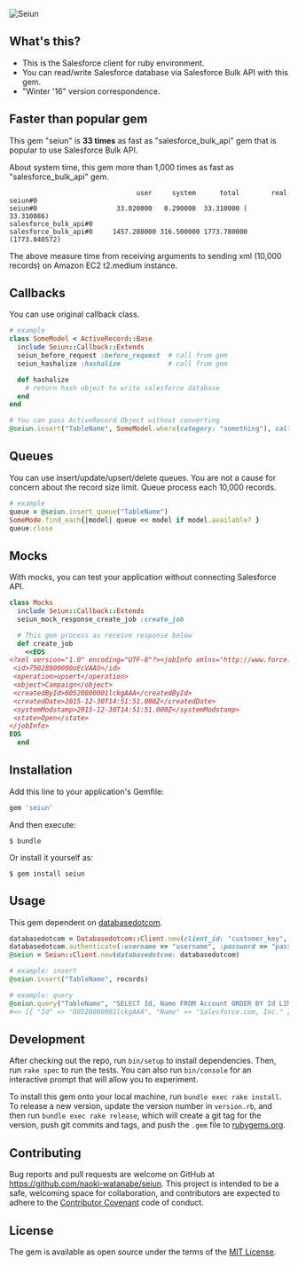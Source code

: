 ![Seiun](https://s3-ap-northeast-1.amazonaws.com/naoki-watanabe/GitHub/title.jpg)

## What's this?

* This is the Salesforce client for ruby environment.
* You can read/write Salesforce database via Salesforce Bulk API with this gem.
* "Winter '16" version correspondence.

## Faster than popular gem

This gem "seiun" is **33 times** as fast as "salesforce_bulk_api" gem that is popular to use Salesforce Bulk API.

About system time, this gem more than 1,000 times as fast as "salesforce_bulk_api" gem.

```
                                user     system      total        real
seiun#0
seiun#0                    33.020000   0.290000  33.310000 ( 33.310086)
salesforce_bulk_api#0
salesforce_bulk_api#0     1457.280000 316.500000 1773.780000 (1773.840572)

```

The above measure time from receiving arguments to sending xml (10,000 records) on Amazon EC2 t2.medium instance.

## Callbacks

You can use original callback class.

```ruby
# example
class SomeModel < ActiveRecord::Base
  include Seiun::Callback::Extends
  seiun_before_request :before_request  # call from gem
  seiun_hashalize :hashalize            # call from gem

  def hashalize
    # return hash object to write salesforce database
  end
end

# You can pass ActiveRecord Object without converting
@seiun.insert("TableName", SomeModel.where(category: "something"), callback_class: SomeModel)

```

## Queues

You can use insert/update/upsert/delete queues.
You are not a cause for concern about the record size limit. Queue process each 10,000 records.

```ruby
# example
queue = @seiun.insert_queue("TableName")
SomeMode.find_each{|model| queue << model if model.available? }
queue.close

```

## Mocks

With mocks, you can test your application without connecting Salesforce API.

```ruby
class Mocks
  include Seiun::Callback::Extends
  seiun_mock_response_create_job :create_job

  # This gem process as receive response below
  def create_job
    <<EOS
<?xml version="1.0" encoding="UTF-8"?><jobInfo xmlns="http://www.force.com/2009/06/asyncapi/dataload">
 <id>75028000000oEcVAAU</id>
 <operation>upsert</operation>
 <object>Campaign</object>
 <createdById>00528000001lckgAAA</createdById>
 <createdDate>2015-12-30T14:51:51.000Z</createdDate>
 <systemModstamp>2015-12-30T14:51:51.000Z</systemModstamp>
 <state>Open</state>
</jobInfo>
EOS
  end

```

## Installation

Add this line to your application's Gemfile:

```ruby
gem 'seiun'
```

And then execute:

    $ bundle

Or install it yourself as:

    $ gem install seiun

## Usage

This gem dependent on [databasedotcom](https://github.com/heroku/databasedotcom).

```ruby
databasedotcom = Databasedotcom::Client.new(client_id: "customer_key", client_secret: "consumer_secret")
databasedotcom.authenticate(:username => "username", :password => "password_woth_security_token")
@seiun = Seiun::Client.new(databasedotcom: databasedotcom)

# example: insert
@seiun.insert("TableName", records)

# example: query
@seiun.query("TableName", "SELECT Id, Name FROM Account ORDER BY Id LIMIT 10000")
#=> [{ "Id" => "00528000001lckgAAA", "Name" => "Salesforce.com, Inc." }, { "Id" => "75028000000oEcVAAU", "Name" => "GitHub, Inc." }]

```

## Development

After checking out the repo, run `bin/setup` to install dependencies. Then, run `rake spec` to run the tests. You can also run `bin/console` for an interactive prompt that will allow you to experiment.

To install this gem onto your local machine, run `bundle exec rake install`. To release a new version, update the version number in `version.rb`, and then run `bundle exec rake release`, which will create a git tag for the version, push git commits and tags, and push the `.gem` file to [rubygems.org](https://rubygems.org).

## Contributing

Bug reports and pull requests are welcome on GitHub at https://github.com/naoki-watanabe/seiun. This project is intended to be a safe, welcoming space for collaboration, and contributors are expected to adhere to the [Contributor Covenant](http://contributor-covenant.org) code of conduct.


## License

The gem is available as open source under the terms of the [MIT License](http://opensource.org/licenses/MIT).
